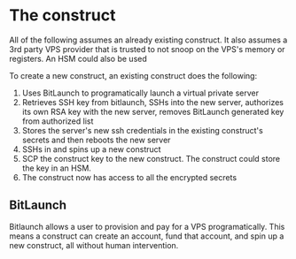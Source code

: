 # The construct

All of the following assumes an already existing construct. It also assumes a 3rd party VPS provider that is trusted to not snoop on the VPS's memory or registers. An HSM could also be used

To create a new construct, an existing construct does the following:
1. Uses BitLaunch to programatically launch a virtual private server
2. Retrieves SSH key from bitlaunch, SSHs into the new server, authorizes its own RSA key with the new server, removes BitLaunch generated key from authorized list
3. Stores the server's new ssh credentials in the existing construct's secrets and then reboots the new server
4. SSHs in and spins up a new construct
5. SCP the construct key to the new construct. The construct could store the key in an HSM.
6. The construct now has access to all the encrypted secrets

## BitLaunch

Bitlaunch allows a user to provision and pay for a VPS programatically. This means a construct can create an account, fund that account, and spin up a new construct, all without human intervention.
